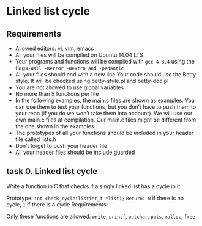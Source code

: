 # Linked list cycle


## Requirements
* Allowed editors: vi, vim, emacs
* All your files will be compiled on Ubuntu 14.04 LTS
* Your programs and functions will be compiled with ``gcc 4.8.4`` using the flags``-Wall -Werror -Wextra and -pedantic``
* All your files should end with a new line
Your code should use the Betty style. It will be checked using betty-style.pl and betty-doc.pl
* You are not allowed to use global variables
* No more than 5 functions per file
* In the following examples, the main.c files are shown as examples. You can use them to test your functions, but you don’t have to push them to your repo (if you do we won’t take them into account). We will use our own main.c files at compilation. Our main.c files might be different from the one shown in the examples
* The prototypes of all your functions should be included in your header file called lists.h
* Don’t forget to push your header file
* All your header files should be include guarded

## task 0. Linked list cycle 

Write a function in C that checks if a singly linked list has a cycle in it.

Prototype: ``int check_cycle(listint_t *list);``
``Return: 0`` if there is no cycle, ``1`` if there is a cycle
Requirements:

Only these functions are allowed: ``write``, ``printf``, ``putchar``, ``puts``, ``malloc``, ``free``